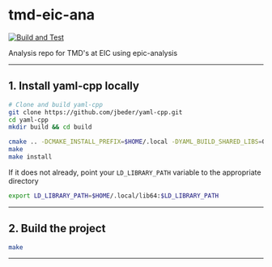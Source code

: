 # tmd-eic-ana

[![Build and Test](https://github.com/Gregtom3/tmd-eic-ana/actions/workflows/ci.yml/badge.svg)](https://github.com/Gregtom3/tmd-eic-ana/actions/workflows/ci.yml)

Analysis repo for TMD's at EIC using epic-analysis

---

## 1. Install yaml-cpp locally

```bash
# Clone and build yaml-cpp
git clone https://github.com/jbeder/yaml-cpp.git
cd yaml-cpp
mkdir build && cd build

cmake .. -DCMAKE_INSTALL_PREFIX=$HOME/.local -DYAML_BUILD_SHARED_LIBS=ON
make
make install
```

If it does not already, point your `LD_LIBRARY_PATH` variable to the appropriate directory

```bash
export LD_LIBRARY_PATH=$HOME/.local/lib64:$LD_LIBRARY_PATH
```

---

## 2. Build the project

```bash
make
```

---
